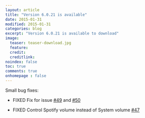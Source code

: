 ```yaml
---
layout: article
title: "Version 6.0.21 is available"
date: 2015-01-31
modified: 2015-01-31
categories: blog
excerpt: "Version 6.0.21 is available to download"
image:
  teaser: teaser-download.jpg
  feature:
  credit:
  creditlink:
noindex: false
toc: true
comments: true
onhomepage : false
---
```


Small bug fixes:

* <span class="badge danger">FIXED</span> Fix for issue [#49](https://github.com/vdesabou/alfred-spotify-mini-player/issues/49) and [#50](https://github.com/vdesabou/alfred-spotify-mini-player/issues/50)

* <span class="badge danger">FIXED</span> Control Spotify volume instead of System volume [#47](https://github.com/vdesabou/alfred-spotify-mini-player/issues/47)



